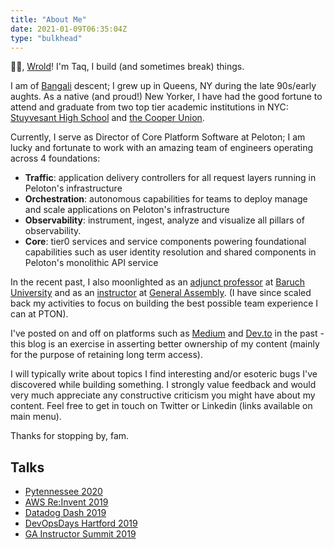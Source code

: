 ```yaml
---
title: "About Me"
date: 2021-01-09T06:35:04Z
type: "bulkhead"
---
```


👋👋, [Wrold]([url](https://taqkarim.medium.com/console-log-hello-wrold-3e3abeb44396))! I'm Taq, I build (and sometimes break) things. 

I am of [Bangali](https://en.wikipedia.org/wiki/Bengalis) descent; I grew up in Queens, NY during the late 90s/early aughts. As a native (and proud!) New Yorker, I have had the good fortune to attend and graduate from two top tier academic institutions in NYC:  [Stuyvesant High School](https://en.wikipedia.org/wiki/Stuyvesant_High_School) and [the Cooper Union](https://en.wikipedia.org/wiki/Cooper_Union).

Currently, I serve as Director of Core Platform Software at Peloton; I am lucky and fortunate to work with an amazing team of engineers operating across 4 foundations:

* **Traffic**: application delivery controllers for all request layers running in Peloton's infrastructure
* **Orchestration**: autonomous capabilities for teams to deploy manage and scale applications on Peloton's infrastructure
* **Observability**: instrument, ingest, analyze and visualize all pillars of observability.
* **Core**: tier0 services and service components powering foundational capabilities such as user identity resolution and shared components in Peloton's monolithic API service



<!-- Currently, I am the Director of Core Platform Software at Peloton; I am lucky and fortunate to work with an amazing team of engineers owning and operating the core kubernetes infrastructure that all of our prod / lower env services run on. We also maintain and operate microservice enabling functionality (like an API Gateway + Service Mesh), promote Peloton's SRE + infra sec practice, own the org's infrastructure as code software (built on top of terraform) and ensure the API Monolith (which is where _most_ of our backend software lives) is stable and functional. -->

<!-- Currently I am a Senior Engineering Manager at Peloton; I have the privilege of leading four teams: the Product API Internal team, the Workout Journey team, the Leaderboard team and the Metrics and Messaging team. We own and operate microservices that help power the leaderboard, real-time in class notifications and a GraphQL gateway for client <> API communications. In sum, we are responsible for operating services that account for a substantial portion of _all_ traffic coming in to the Peloton API. -->

In the recent past, I also moonlighted as an [adjunct professor](https://www.ratemyprofessors.com/ShowRatings.jsp?tid=2637751) at [Baruch University](https://zicklin.baruch.cuny.edu/faculty-research/academic-departments/information-technology-statistics/) and as an [instructor](https://generalassemb.ly/instructors/taqqui-karim/1667) at [General Assembly](https://generalassemb.ly/). (I have since scaled back my activities to focus on building the best possible team experience I can at PTON).

I've posted on and off on platforms such as [Medium](https://taqkarim.medium.com/) and [Dev.to](https://dev.to/taqkarim) in the past - this blog is an exercise in asserting better ownership of my content (mainly for the purpose of retaining long term access). 

I will typically write about topics I find interesting and/or esoteric bugs I've discovered while building something. I strongly value feedback and would very much appreciate any constructive criticism you might have about my content. Feel free to get in touch on Twitter or Linkedin (links available on main menu).

Thanks for stopping by, fam.


## Talks

* [Pytennessee 2020](http://taq.website/pytn/)
* [AWS Re:Invent 2019](http://taq.website/reinvent/)
* [Datadog Dash 2019](http://taq.website/dash/)
* [DevOpsDays Hartford 2019](http://taq.website/hartford/)
* [GA Instructor Summit 2019](https://docs.google.com/presentation/d/1Mtv1yR3zBIFK_NVz4x0UG4agvc8Nawo2NmvqkMiAHrQ/edit?usp=sharing)
